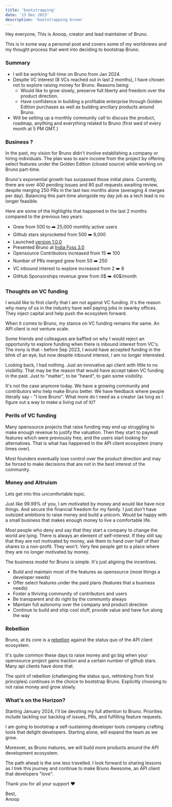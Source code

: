```yaml
---
title: 'bootstrapping'
date: '13 Dec 2023'
description: 'bootstrapping bruno'
---
```

Hey everyone, This is Anoop, creator and lead maintainer of Bruno.

This is in some way a personal post and covers some of my worldviews and my thought process that went into deciding to bootstrap Bruno.

### Summary
* I will be working full-time on Bruno from Jan 2024.
* Despite VC interest (8 VCs reached out in last 2 months), I have chosen not to explore raising money for Bruno. Reasons being:
  - Would like to grow slowly, preserve full liberty and freedom over the product direction.
  - Have confidence in building a profitable enterprise through Golden Edition purchases as well as building ancillary products around Bruno.
* Will be setting up a monthly community call to discuss the product, roadmap, anything and everything related to Bruno (first wed of every month at 5 PM GMT.)

### Business ?
In the past, my vision for Bruno didn't involve establishing a company or hiring individuals. The plan was to earn income from the project by offering select features under the Golden Edition (closed source) while working on Bruno part-time.

Bruno's exponential growth has surpassed those initial plans. Currently, there are over 400 pending issues and 80 pull requests awaiting review, despite merging 250 PRs in the last two months alone (averaging 4 merges per day). Balancing this part-time alongside my day job as a tech lead is no longer feasible.

Here are some of the highlights that happened in the last 2 months compared to the previous two years:
* Grew from 500 to ➡️ 25,000 monthly active users
* Github stars skyrocketed from 500 ➡️ 9,000
* Launched [version 1.0.0](https://www.usebruno.com/blog/announcing-version-1)
* Presented Bruno at [India Foss 3.0](https://www.youtube.com/watch?v=7bSMFpbcPiY)
* Opensource Contributors increased from 15 ➡️ 100
* Number of PRs merged grew from 50  ➡️ 250
* VC inbound interest to explore increased from 2 ➡️ 8
* GitHub Sponsorships revenue grew from 0$ ➡️ 40$/month

### Thoughts on VC funding
I would like to first clarify that I am not against VC funding. It's the reason why many of us in the industry have well paying jobs in swanky offices. They inject capital and help push the ecosystem forward.

When it comes to Bruno, my stance on VC funding remains the same. An API client is not venture scale.

Some friends and colleagues are baffled on why I would reject an opportunity to explore funding when there is inbound interest from VC's. The irony is that - before Sep 2023, I would have accepted funding in the blink of an eye; but now despite inbound interest, I am no longer interested.

Looking back, I had nothing. Just an innovative api client with little to no visibility. That may be the reason that would have accept taken VC funding in the past. Just to "matter", to be "heard", to gain some visibility.

It's not the case anymore today. We have a growing community and contributors who help make Bruno better.
We have feedback where people literally say - "I love Bruno". What more do I need as a creator (as long as I figure out a way to make a living out of it)?

### Perils of VC funding
Many opensource projects that raise funding may end up struggling to make enough revenue to justify the valuation. Then they start to paywall features which were previously free, and the users start looking for alternatives. That is what has happened in the API client ecosystem (many times over).

Most founders eventually lose control over the product direction and may be forced to make decisions that are not in the best interest of the community.

### Money and Altruism
Lets get into this uncomfortable topic.

Just like 99.99% of you, I am motivated by money and would like have nice things. And secure the financial freedom for my family. I just don't have outsized ambitions to raise money and build a unicorn. Would be happy with a small business that makes enough money to live a comfortable life.

Most people who deny and say that they start a company to change the world are lying. There is always an element of self-interest. If they still say that they are not motivated by money, ask them to hand over half of their shares to a non-profit. They won't. Very few people get to a place where they are no longer motivated by money.

The business model for Bruno is simple. It's just aligning the incentives.
  * Build and maintain most of the features as opensource (most things a developer needs)
  * Offer select features under the paid plans (features that a business needs)
  * Foster a thriving community of contributors and users
  * Be transparent and do right by the community always
  * Maintain full autonomy over the company and product direction
  * Continue to build and ship cool stuff, provide value and have fun along the way

### Rebellion
Bruno, at its core is a [rebellion](/manifesto) against the status quo of the API client ecosystem.

It's quite common these days to raise money and go big when your opensource project gains traction and a certain number of github stars. Many api clients have done that.

The spirit of rebellion (challenging the status quo, rethinking from first principles) continues in the  choice to bootstrap Bruno. Explicitly choosing to not raise money and grow slowly.

### What's on the Horizon?
Starting January 2024, I'll be devoting my full attention to Bruno. Priorities include tackling our backlog of issues, PRs, and fulfilling feature requests.

I am going to bootstrap a self-sustaining developer tools company crafting tools that delight developers.
Starting alone, will expand the team as we grow.

Moreover, as Bruno matures, we will build more products around the API development ecosystem.

The path ahead is the one less travelled. I look forward to sharing lessons as I trek this journey and continue to make Bruno Awesome, an API client that developers "love".

Thank you for all your support ❤️

Best,<br/>
Anoop
